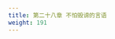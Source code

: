 ```yaml
---
title: 第二十八章 不怕毁谤的言语
weight: 191
---
```

<script>
  window.location.href = "/效法基督/scroll3/27_28_溺爱自己便是阻碍首善_不怕毁谤的言语/#第二十八章-不怕毁谤的言语";
</script>
